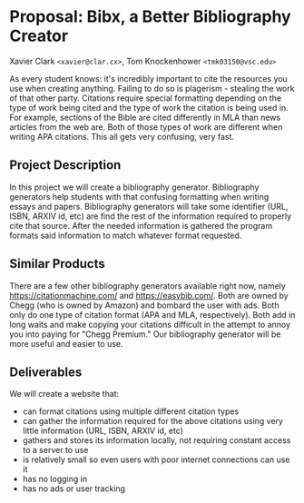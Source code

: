 # Proposal: Bibx, a Better Bibliography Creator
Xavier Clark `<xavier@clar.cx>`, Tom Knockenhower `<tmk03150@vsc.edu>`

As every student knows: it's incredibly important to cite the resources you use when creating anything. Failing to do so is plagerism - stealing the work of that other party. Citations require special formatting depending on the type of work being cited and the type of work the citation is being used in. For example, sections of the Bible are cited differently in MLA than news articles from the web are. Both of those types of work are different when writing APA citations. This all gets very confusing, very fast.

## Project Description

In this project we will create a bibliography generator. Bibliography generators help students with that confusing formatting when writing essays and papers. Bibliography generators will take some identifier (URL, ISBN, ARXIV id, etc) are find the rest of the information required to properly cite that source. After the needed information is gathered the program formats said information to match whatever format requested.

## Similar Products

There are a few other bibliography generators available right now, namely https://citationmachine.com/ and https://easybib.com/. Both are owned by Chegg (who is owned by Amazon) and bombard the user with ads. Both only do one type of citation format (APA and MLA, respectively). Both add in long waits and make copying your citations difficult in the attempt to annoy you into paying for "Chegg Premium." Our bibliography generator will be more useful and easier to use.

## Deliverables

We will create a website that:
- can format citations using multiple different citation types
- can gather the information required for the above citations using very little information (URL, ISBN, ARXIV id, etc)
- gathers and stores its information locally, not requiring constant access to a server to use
- is relatively small so even users with poor internet connections can use it
- has no logging in
- has no ads or user tracking